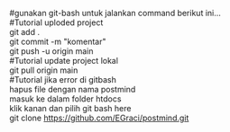 #gunakan git-bash untuk jalankan command berikut ini...<br>
#Tutorial uploded project <br>
git add . <br>
git commit -m "komentar" <br>
git push -u origin main <br>
#Tutorial update project lokal<br>
git pull origin main <br>
#Tutorial jika error di gitbash <br>
hapus file dengan nama postmind <br>
masuk ke dalam folder htdocs <br>
klik kanan dan pilih git bash here <br>
git clone https://github.com/EGraci/postmind.git <br>

